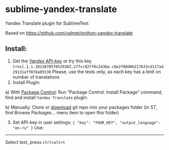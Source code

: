 sublime-yandex-translate
========================
Yandex Translate plugin for SublimeText

Based on https://github.com/valmet/python-yandex-translate

Install:
---------------

1. Get the [Yandex API-key](http://api.yandex.ru/key/form.xml?service=trnsl) or try this key `trnsl.1.1.20130705T052930Z.27fcc82ff0c243be.c0e2f80d06217633cd117ad29131aff078a05530` 
Please, use the tests only, as each key has a limit on number of translations
2. Install Plugin:

a) With [Package Control](https://sublime.wbond.net/installation):
Run “Package Control: Install Package” command, find and install `Yandex Translate` plugin.

b) Manually:
Clone or [download](https://github.com/pafnuty/sublime-yandex-translate/archive/master.zip) git repo into your packages folder (in ST, find Browse Packages... menu item to open this folder)


3. Set API-key in user settings:
`{
    "key": "YOUR_KEY",
    "output_language": "en-ru"
}`
Use:
---------------
Select text, press `ctrl+alt+t`
